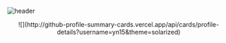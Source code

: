 ![header](https://capsule-render.vercel.app/api?type=cylinder&color=B6DCB6&text=Hello%20🌝%20I'm%20Dongju%20Seo!&fontColor=363636&fontSize=40&animation=twinkling&height=180)

<p align="center">
  ![](http://github-profile-summary-cards.vercel.app/api/cards/profile-details?username=yn15&theme=solarized)
 </p>
